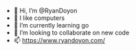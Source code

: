 - 👋 Hi, I’m @RyanDoyon
- 👀 I like computers
- 🌱 I’m currently learning go
- 💞️ I’m looking to collaborate on new code
- 📫 https://www.ryandoyon.com/

<!---
RyanDoyon/RyanDoyon is a ✨ special ✨ repository because its `README.md` (this file) appears on your GitHub profile.
You can click the Preview link to take a look at your changes.
--->
